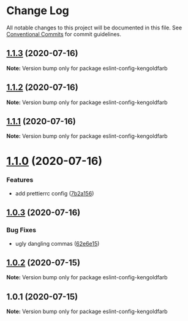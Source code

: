 # Change Log

All notable changes to this project will be documented in this file.
See [Conventional Commits](https://conventionalcommits.org) for commit guidelines.

## [1.1.3](https://github.com/kengoldfarb/lint/compare/v1.1.2...v1.1.3) (2020-07-16)

**Note:** Version bump only for package eslint-config-kengoldfarb





## [1.1.2](https://github.com/kengoldfarb/lint/compare/v1.1.1...v1.1.2) (2020-07-16)

**Note:** Version bump only for package eslint-config-kengoldfarb





## [1.1.1](https://github.com/kengoldfarb/lint/compare/v1.1.0...v1.1.1) (2020-07-16)

**Note:** Version bump only for package eslint-config-kengoldfarb





# [1.1.0](https://github.com/kengoldfarb/lint/compare/v1.0.3...v1.1.0) (2020-07-16)


### Features

* add prettierrc config ([7b2a156](https://github.com/kengoldfarb/lint/commit/7b2a156))





## [1.0.3](https://github.com/kengoldfarb/lint/compare/v1.0.2...v1.0.3) (2020-07-16)


### Bug Fixes

* ugly dangling commas ([62e6e15](https://github.com/kengoldfarb/lint/commit/62e6e15))





## [1.0.2](https://github.com/kengoldfarb/lint/compare/v1.0.1...v1.0.2) (2020-07-15)

**Note:** Version bump only for package eslint-config-kengoldfarb





## 1.0.1 (2020-07-15)

**Note:** Version bump only for package eslint-config-kengoldfarb
